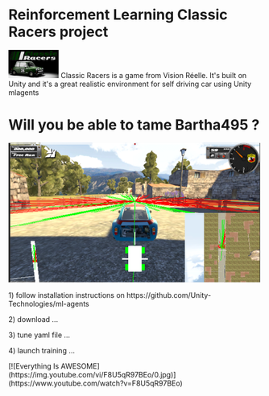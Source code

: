 # Reinforcement Learning Classic Racers project

<p>
  <img src="./png/Capture_000.PNG" width="100" title="Vision Reelle - Classic Racers">
  Classic Racers is a game from Vision Réelle.
  It's built on Unity and it's a great realistic environment for self driving car using Unity mlagents
 </p>

# Will you be able to tame Bartha495 ?
<p>
  <img src="./png/Capture_001.PNG" width="500" alt="Classic Racers">
</p>

<p>1) follow installation instructions on https://github.com/Unity-Technologies/ml-agents
  </p>
  
<p>2) download ...
  </p>
    
<p>3) tune yaml file ...
  </p>
  
<p>4) launch training ...
  </p>
[![Everything Is AWESOME](https://img.youtube.com/vi/F8U5qR97BEo/0.jpg)](https://www.youtube.com/watch?v=F8U5qR97BEo)

